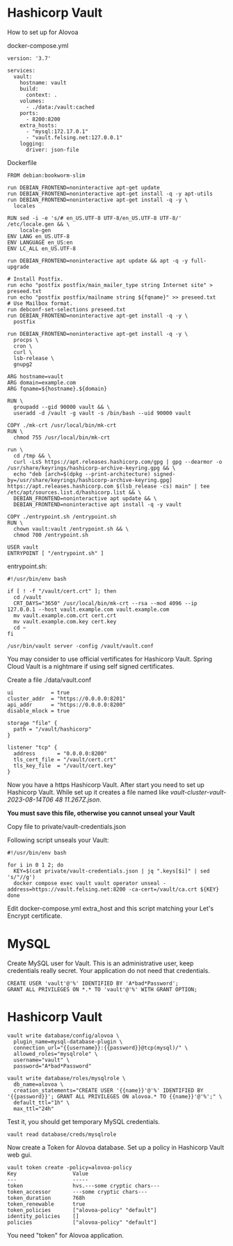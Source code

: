 # Hashicorp Vault

How to set up for Alovoa

docker-compose.yml

```
version: '3.7'

services:
  vault:
    hostname: vault
    build:
      context: .
    volumes:
      - ./data:/vault:cached
    ports:
      - 8200:8200
    extra_hosts:
      - "mysql:172.17.0.1"
      - "vault.felsing.net:127.0.0.1"
    logging:
      driver: json-file
```

Dockerfile

```
FROM debian:bookworm-slim

run DEBIAN_FRONTEND=noninteractive apt-get update
run DEBIAN_FRONTEND=noninteractive apt-get install -q -y apt-utils
run DEBIAN_FRONTEND=noninteractive apt-get install -q -y \
  locales

RUN sed -i -e 's/# en_US.UTF-8 UTF-8/en_US.UTF-8 UTF-8/' /etc/locale.gen && \
    locale-gen
ENV LANG en_US.UTF-8
ENV LANGUAGE en_US:en
ENV LC_ALL en_US.UTF-8

run DEBIAN_FRONTEND=noninteractive apt update && apt -q -y full-upgrade

# Install Postfix.
run echo "postfix postfix/main_mailer_type string Internet site" > preseed.txt
run echo "postfix postfix/mailname string ${fqname}" >> preseed.txt
# Use Mailbox format.
run debconf-set-selections preseed.txt
run DEBIAN_FRONTEND=noninteractive apt-get install -q -y \
  postfix

run DEBIAN_FRONTEND=noninteractive apt-get install -q -y \
  procps \
  cron \
  curl \
  lsb-release \
  gnupg2

ARG hostname=vault
ARG domain=example.com
ARG fqname=${hostname}.${domain}

RUN \
  groupadd --gid 90000 vault && \
  useradd -d /vault -g vault -s /bin/bash --uid 90000 vault

COPY ./mk-crt /usr/local/bin/mk-crt
RUN \
  chmod 755 /usr/local/bin/mk-crt

run \
  cd /tmp && \
  curl -LsS https://apt.releases.hashicorp.com/gpg | gpg --dearmor -o /usr/share/keyrings/hashicorp-archive-keyring.gpg && \
  echo "deb [arch=$(dpkg --print-architecture) signed-by=/usr/share/keyrings/hashicorp-archive-keyring.gpg] https://apt.releases.hashicorp.com $(lsb_release -cs) main" | tee /etc/apt/sources.list.d/hashicorp.list && \
  DEBIAN_FRONTEND=noninteractive apt update && \
  DEBIAN_FRONTEND=noninteractive apt install -q -y vault

COPY ./entrypoint.sh /entrypoint.sh
RUN \
  chown vault:vault /entrypoint.sh && \
  chmod 700 /entrypoint.sh

USER vault
ENTRYPOINT [ "/entrypoint.sh" ]
```

entrypoint.sh:

```
#!/usr/bin/env bash

if [ ! -f "/vault/cert.crt" ]; then
  cd /vault
  CRT_DAYS="3650" /usr/local/bin/mk-crt --rsa --mod 4096 --ip 127.0.0.1 --host vault.example.com vault.example.com
  mv vault.example.com.crt cert.crt
  mv vault.example.com.key cert.key
  cd ~
fi

/usr/bin/vault server -config /vault/vault.conf
```

You may consider to use official vertificates for Hashicorp Vault. Spring Cloud Vault is a nightmare
if using self signed certificates.

Create a file ./data/vault.conf

```
ui            = true
cluster_addr  = "https://0.0.0.0:8201"
api_addr      = "https://0.0.0.0:8200"
disable_mlock = true

storage "file" {
  path = "/vault/hashicorp"
}

listener "tcp" {
  address       = "0.0.0.0:8200"
  tls_cert_file = "/vault/cert.crt"
  tls_key_file  = "/vault/cert.key"
}
```

Now you have a https Hashicorp Vault. After start you need to set up Hashicorp Vault. While set up it
creates a file named like *vault-cluster-vault-2023-08-14T06 48 11.267Z.json*.

**You must save this file, otherwise you cannot unseal your Vault**

Copy file to private/vault-credentials.json

Following script unseals your Vault:

```
#!/usr/bin/env bash

for i in 0 1 2; do
  KEY=$(cat private/vault-credentials.json | jq ".keys[$i]" | sed 's/"//g')
  docker compose exec vault vault operator unseal -address=https://vault.felsing.net:8200 -ca-cert=/vault/ca.crt ${KEY}
done
```

Edit docker-compose.yml extra_host and this script matching your Let's Encrypt certificate.

# MySQL

Create MySQL user for Vault. This is an administrative user, keep credentials really secret.
Your application do not need that credentials.

```
CREATE USER 'vault'@'%' IDENTIFIED BY 'A*bad*Password';
GRANT ALL PRIVILEGES ON *.* TO 'vault'@'%' WITH GRANT OPTION;
```

# Hashicorp Vault

```
vault write database/config/alovoa \
  plugin_name=mysql-database-plugin \
  connection_url="{{username}}:{{password}}@tcp(mysql)/" \
  allowed_roles="mysqlrole" \
  username="vault" \
  password="A*bad*Password"
```

```
vault write database/roles/mysqlrole \
  db_name=alovoa \
  creation_statements="CREATE USER '{{name}}'@'%' IDENTIFIED BY '{{password}}'; GRANT ALL PRIVILEGES ON alovoa.* TO {{name}}'@'%';" \
  default_ttl="1h" \
  max_ttl="24h"
```

Test it, you should get temporary MySQL credentials.

```
vault read database/creds/mysqlrole
```

Now create a Token for Alovoa database. Set up a policy in Hashicorp Vault web gui.

```
vault token create -policy=alovoa-policy
Key                  Value
---                  -----
token                hvs.---some cryptic chars---
token_accessor       ---some cryptic chars---
token_duration       768h
token_renewable      true
token_policies       ["alovoa-policy" "default"]
identity_policies    []
policies             ["alovoa-policy" "default"]
```

You need "token" for Alovoa application.

